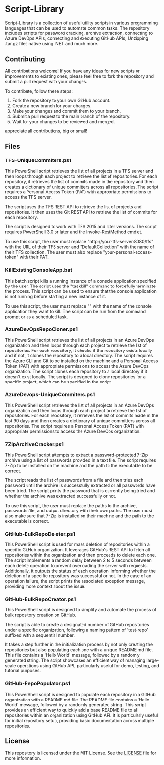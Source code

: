 # Script-Library

Script-Library is a collection of useful utility scripts in various programming languages that can be used to automate common tasks. The repository includes scripts for password cracking, archive extraction, connecting to Azure DevOps APIs, connecting and executing GitHub APIs, Unzipping .tar.gz files native using .NET and much more.

## Contributing

All contributions welcome! If you have any ideas for new scripts or improvements to existing ones, please feel free to fork the repository and submit a pull request with your changes.

To contribute, follow these steps:

1. Fork the repository to your own GitHub account.
2. Create a new branch for your changes.
3. Make your changes and commit them to your branch.
4. Submit a pull request to the main branch of the repository.
5. Wait for your changes to be reviewed and merged.

appreciate all contributions, big or small!

## Files

### TFS-UniqueCommiters.ps1

This PowerShell script retrieves the list of all projects in a TFS server and then loops through each project to retrieve the list of repositories. For each repository, it retrieves the list of commits made in the repository and then creates a dictionary of unique committers across all repositories. The script requires a Personal Access Token (PAT) with appropriate permissions to access the TFS server. 

The script uses the TFS REST API to retrieve the list of projects and repositories. It then uses the Git REST API to retrieve the list of commits for each repository. 

The script is designed to work with TFS 2015 and later versions. The script requires PowerShell 3.0 or later and the Invoke-RestMethod cmdlet.

To use this script, the user must replace "http://your-tfs-server:8080/tfs" with the URL of their TFS server and "DefaultCollection" with the name of their TFS collection. The user must also replace "your-personal-access-token" with their PAT. 

### KillExistingConsoleApp.bat

This batch script kills a running instance of a console application specified by the user. The script uses the "taskkill" command to forcefully terminate the process. This script can be used to ensure that the console application is not running before starting a new instance of it. 

To use this script, the user must replace "<your-process>" with the name of the console application they want to kill. The script can be run from the command prompt or as a scheduled task.

### AzureDevOpsRepoCloner.ps1

This PowerShell script retrieves the list of all projects in an Azure DevOps organization and then loops through each project to retrieve the list of repositories. For each repository, it checks if the repository exists locally and if not, it clones the repository to a local directory. The script requires the Azure CLI and Git to be installed on the machine and a Personal Access Token (PAT) with appropriate permissions to access the Azure DevOps organization. The script clones each repository to a local directory if it doesn't exist locally. The script is designed to clone repositories for a specific project, which can be specified in the script.

### AzureDevops-UniqueCommiters.ps1

This PowerShell script retrieves the list of all projects in an Azure DevOps organization and then loops through each project to retrieve the list of repositories. For each repository, it retrieves the list of commits made in the last 90 days and then creates a dictionary of unique committers across all repositories. The script requires a Personal Access Token (PAT) with appropriate permissions to access the Azure DevOps organization.

### 7ZipArchiveCracker.ps1

This PowerShell script attempts to extract a password-protected 7-Zip archive using a list of passwords provided in a text file. The script requires 7-Zip to be installed on the machine and the path to the executable to be correct.

The script reads the list of passwords from a file and then tries each password until the archive is successfully extracted or all passwords have been tried. The script prints the password that is currently being tried and whether the archive was extracted successfully or not.

To use this script, the user must replace the paths to the archive, passwords file, and output directory with their own paths. The user must also make sure that 7-Zip is installed on their machine and the path to the executable is correct.

### GitHub-BulkRepoDeleter.ps1

This PowerShell script is used for mass deletion of repositories within a specific GitHub organization. It leverages GitHub's REST API to fetch all repositories within the organization and then proceeds to delete each one. The script implements a random delay between 2 to 5 seconds between each delete operation to prevent overloading the server with requests.
Additionally, it outputs the status of each operation, informing whether the deletion of a specific repository was successful or not. In the case of an operation failure, the script prints the associated exception message, providing more context about the issue. 

### GitHub-BulkRepoCreator.ps1

This PowerShell script is designed to simplify and automate the process of bulk repository creation on GitHub.

The script is able to create a designated number of GitHub repositories under a specific organization, following a naming pattern of 'test-repo' suffixed with a sequential number.

It takes a step further in the initialization process by not only creating the repositories but also populating each one with a unique README.md file. This file contains a 'Hello World' message, followed by a randomly generated string. The script showcases an efficient way of managing large-scale operations using GitHub API, particularly useful for demo, testing, and tutorial purposes.

### GitHub-RepoPopulator.ps1

This PowerShell script is designed to populate each repository in a GitHub organization with a README.md file. The README file contains a 'Hello World' message, followed by a randomly generated string. This script provides an efficient way to quickly add a base README file to all repositories within an organization using GitHub API. It is particularly useful for initial repository setup, providing basic documentation across multiple repositories.

## License

This repository is licensed under the MIT License. See the [LICENSE](LICENSE) file for more information.